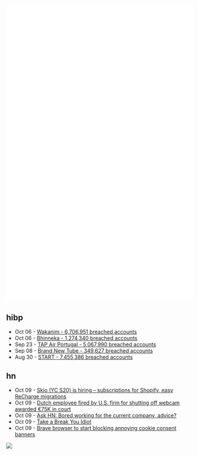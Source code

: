 ![Metrics](https://raw.githubusercontent.com/phixion/phixion/master/metrics.svg)

## hibp

<!--
for https://github.com/phixion/phixion/blob/main/.github/workflows/feeds.yml
-->
<!--START_SECTION:haveibeenpwnd-->
- Oct 06 - [Wakanim - 6,706,951 breached accounts](https://haveibeenpwned.com/PwnedWebsites#Wakanim)
- Oct 06 - [Bhinneka - 1,274,340 breached accounts](https://haveibeenpwned.com/PwnedWebsites#Bhinneka)
- Sep 23 - [TAP Air Portugal - 5,067,990 breached accounts](https://haveibeenpwned.com/PwnedWebsites#TAPAirPortugal)
- Sep 08 - [Brand New Tube - 349,627 breached accounts](https://haveibeenpwned.com/PwnedWebsites#BrandNewTube)
- Aug 30 - [START - 7,455,386 breached accounts](https://haveibeenpwned.com/PwnedWebsites#Start)
<!--END_SECTION:haveibeenpwnd-->

## hn

<!--
for https://github.com/phixion/phixion/blob/main/.github/workflows/feeds.yml
-->
<!--START_SECTION:hn-->
- Oct 09 - [Skio (YC S20) is hiring – subscriptions for Shopify, easy ReCharge migrations](https://skio.com/careers/)
- Oct 09 - [Dutch employee fired by U.S. firm for shutting off webcam awarded €75K in court](https://nltimes.nl/2022/10/09/dutch-employee-fired-us-firm-shutting-webcam-awarded-eu75000-court)
- Oct 09 - [Ask HN: Bored working for the current company, advice?](https://news.ycombinator.com/item?id=33139446)
- Oct 09 - [Take a Break You Idiot](https://www.robinrendle.com/notes/take-a-break-you-idiot/)
- Oct 09 - [Brave browser to start blocking annoying cookie consent banners](https://www.bleepingcomputer.com/news/security/brave-browser-to-start-blocking-annoying-cookie-consent-banners/)
<!--END_SECTION:hn-->

<!--
for https://yhype.me
-->
![](https://hit.yhype.me/github/profile?user_id=13013670)
